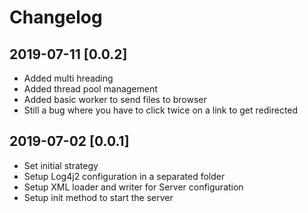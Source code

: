 # Changelog

## 2019-07-11 [0.0.2]
 - Added multi hreading
 - Added thread pool management
 - Added basic worker to send files to browser
 - Still a bug where you have to click twice on a link to get redirected

## 2019-07-02 [0.0.1]
 - Set initial strategy
 - Setup Log4j2 configuration in a separated folder
 - Setup XML loader and writer for Server configuration
 - Setup init method to start the server